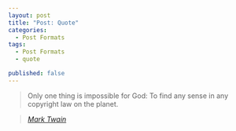 ```yaml
---
layout: post
title: "Post: Quote"
categories:
  - Post Formats
tags:
  - Post Formats
  - quote

published: false
---
```


> Only one thing is impossible for God: To find any sense in any copyright law on the planet.

> <cite><a href="http://www.brainyquote.com/quotes/quotes/m/marktwain163473.html">Mark Twain</a></cite>
